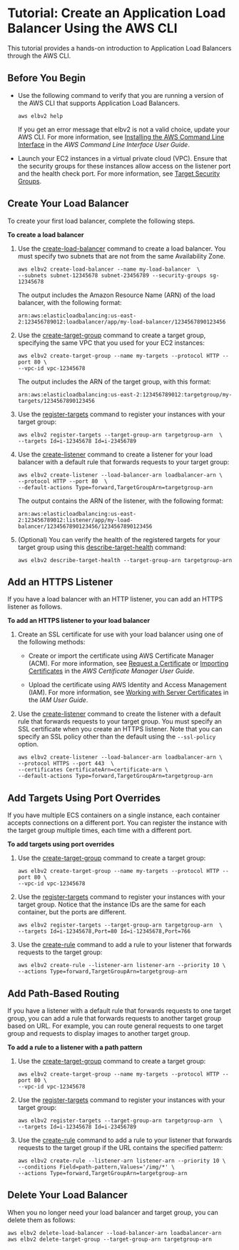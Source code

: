 # Tutorial: Create an Application Load Balancer Using the AWS CLI<a name="tutorial-application-load-balancer-cli"></a>

This tutorial provides a hands\-on introduction to Application Load Balancers through the AWS CLI\.

## Before You Begin<a name="prerequisites-aws-cli"></a>

+ Use the following command to verify that you are running a version of the AWS CLI that supports Application Load Balancers\.

  ```
  aws elbv2 help
  ```

  If you get an error message that elbv2 is not a valid choice, update your AWS CLI\. For more information, see [Installing the AWS Command Line Interface](http://docs.aws.amazon.com/cli/latest/userguide/installing.html) in the *AWS Command Line Interface User Guide*\.

+ Launch your EC2 instances in a virtual private cloud \(VPC\)\. Ensure that the security groups for these instances allow access on the listener port and the health check port\. For more information, see [Target Security Groups](target-group-register-targets.md#target-security-groups)\.

## Create Your Load Balancer<a name="create-load-balancer-aws-cli"></a>

To create your first load balancer, complete the following steps\.

**To create a load balancer**

1. Use the [create\-load\-balancer](http://docs.aws.amazon.com/cli/latest/reference/elbv2/create-load-balancer.html) command to create a load balancer\. You must specify two subnets that are not from the same Availability Zone\.

   ```
   aws elbv2 create-load-balancer --name my-load-balancer  \
   --subnets subnet-12345678 subnet-23456789 --security-groups sg-12345678
   ```

   The output includes the Amazon Resource Name \(ARN\) of the load balancer, with the following format:

   ```
   arn:aws:elasticloadbalancing:us-east-2:123456789012:loadbalancer/app/my-load-balancer/1234567890123456
   ```

1. Use the [create\-target\-group](http://docs.aws.amazon.com/cli/latest/reference/elbv2/create-target-group.html) command to create a target group, specifying the same VPC that you used for your EC2 instances:

   ```
   aws elbv2 create-target-group --name my-targets --protocol HTTP --port 80 \
   --vpc-id vpc-12345678
   ```

   The output includes the ARN of the target group, with this format:

   ```
   arn:aws:elasticloadbalancing:us-east-2:123456789012:targetgroup/my-targets/1234567890123456
   ```

1. Use the [register\-targets](http://docs.aws.amazon.com/cli/latest/reference/elbv2/register-targets.html) command to register your instances with your target group:

   ```
   aws elbv2 register-targets --target-group-arn targetgroup-arn  \
   --targets Id=i-12345678 Id=i-23456789
   ```

1. Use the [create\-listener](http://docs.aws.amazon.com/cli/latest/reference/elbv2/create-listener.html) command to create a listener for your load balancer with a default rule that forwards requests to your target group:

   ```
   aws elbv2 create-listener --load-balancer-arn loadbalancer-arn \
   --protocol HTTP --port 80  \
   --default-actions Type=forward,TargetGroupArn=targetgroup-arn
   ```

   The output contains the ARN of the listener, with the following format:

   ```
   arn:aws:elasticloadbalancing:us-east-2:123456789012:listener/app/my-load-balancer/1234567890123456/1234567890123456
   ```

1. \(Optional\) You can verify the health of the registered targets for your target group using this [describe\-target\-health](http://docs.aws.amazon.com/cli/latest/reference/elbv2/describe-target-health.html) command:

   ```
   aws elbv2 describe-target-health --target-group-arn targetgroup-arn
   ```

## Add an HTTPS Listener<a name="https-listener-aws-cli"></a>

If you have a load balancer with an HTTP listener, you can add an HTTPS listener as follows\.

**To add an HTTPS listener to your load balancer**

1. Create an SSL certificate for use with your load balancer using one of the following methods:

   + Create or import the certificate using AWS Certificate Manager \(ACM\)\. For more information, see [Request a Certificate](http://docs.aws.amazon.com/acm/latest/userguide/gs-acm-request.html) or [Importing Certificates](http://docs.aws.amazon.com/acm/latest/userguide/import-certificate.html) in the *AWS Certificate Manager User Guide*\.

   + Upload the certificate using AWS Identity and Access Management \(IAM\)\. For more information, see [Working with Server Certificates](http://docs.aws.amazon.com/IAM/latest/UserGuide/id_credentials_server-certs.html) in the *IAM User Guide*\.

1. Use the [create\-listener](http://docs.aws.amazon.com/cli/latest/reference/elbv2/create-listener.html) command to create the listener with a default rule that forwards requests to your target group\. You must specify an SSL certificate when you create an HTTPS listener\. Note that you can specify an SSL policy other than the default using the `--ssl-policy` option\.

   ```
   aws elbv2 create-listener --load-balancer-arn loadbalancer-arn \
   --protocol HTTPS --port 443  \
   --certificates CertificateArn=certificate-arn \
   --default-actions Type=forward,TargetGroupArn=targetgroup-arn
   ```

## Add Targets Using Port Overrides<a name="port-overrides-aws-cli"></a>

If you have multiple ECS containers on a single instance, each container accepts connections on a different port\. You can register the instance with the target group multiple times, each time with a different port\.

**To add targets using port overrides**

1. Use the [create\-target\-group](http://docs.aws.amazon.com/cli/latest/reference/elbv2/create-target-group.html) command to create a target group:

   ```
   aws elbv2 create-target-group --name my-targets --protocol HTTP --port 80 \
   --vpc-id vpc-12345678
   ```

1. Use the [register\-targets](http://docs.aws.amazon.com/cli/latest/reference/elbv2/register-targets.html) command to register your instances with your target group\. Notice that the instance IDs are the same for each container, but the ports are different\.

   ```
   aws elbv2 register-targets --target-group-arn targetgroup-arn  \
   --targets Id=i-12345678,Port=80 Id=i-12345678,Port=766
   ```

1. Use the [create\-rule](http://docs.aws.amazon.com/cli/latest/reference/elbv2/create-rule.html) command to add a rule to your listener that forwards requests to the target group:

   ```
   aws elbv2 create-rule --listener-arn listener-arn --priority 10 \
   --actions Type=forward,TargetGroupArn=targetgroup-arn
   ```

## Add Path\-Based Routing<a name="path-based-routing-aws-cli"></a>

If you have a listener with a default rule that forwards requests to one target group, you can add a rule that forwards requests to another target group based on URL\. For example, you can route general requests to one target group and requests to display images to another target group\.

**To add a rule to a listener with a path pattern**

1. Use the [create\-target\-group](http://docs.aws.amazon.com/cli/latest/reference/elbv2/create-target-group.html) command to create a target group:

   ```
   aws elbv2 create-target-group --name my-targets --protocol HTTP --port 80 \
   --vpc-id vpc-12345678
   ```

1. Use the [register\-targets](http://docs.aws.amazon.com/cli/latest/reference/elbv2/register-targets.html) command to register your instances with your target group:

   ```
   aws elbv2 register-targets --target-group-arn targetgroup-arn  \
   --targets Id=i-12345678 Id=i-23456789
   ```

1. Use the [create\-rule](http://docs.aws.amazon.com/cli/latest/reference/elbv2/create-rule.html) command to add a rule to your listener that forwards requests to the target group if the URL contains the specified pattern:

   ```
   aws elbv2 create-rule --listener-arn listener-arn --priority 10 \
   --conditions Field=path-pattern,Values='/img/*' \
   --actions Type=forward,TargetGroupArn=targetgroup-arn
   ```

## Delete Your Load Balancer<a name="delete-aws-cli"></a>

When you no longer need your load balancer and target group, you can delete them as follows:

```
aws elbv2 delete-load-balancer --load-balancer-arn loadbalancer-arn
aws elbv2 delete-target-group --target-group-arn targetgroup-arn
```
